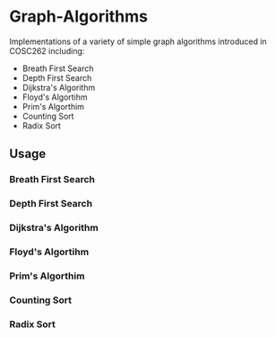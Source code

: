 # Graph-Algorithms
Implementations of a variety of simple graph algorithms introduced in COSC262 including: 
* Breath First Search
* Depth First Search 
* Dijkstra's Algorithm
* Floyd's Algortihm
* Prim's Algorthim
* Counting Sort
* Radix Sort

## Usage

### Breath First Search

### Depth First Search

### Dijkstra's Algorithm

### Floyd's Algortihm

### Prim's Algorthim

### Counting Sort

### Radix Sort
